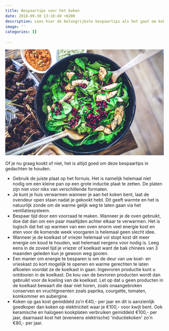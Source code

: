 ```yaml
---
title: Bespaartips voor het koken
date: 2018-09-30 13:10:49 +0200
description: Lees hier de belangrijkste bespaartips als het gaat om koken
image: ''
categories: []

---
```

![](/uploads/buffet-chicken-cooking-5938.jpg)

Of je nu graag kookt of niet, het is altijd goed om deze bespaartips in gedachten te houden.

* Gebruik de juiste plaat op het fornuis. Het is namelijk helemaal niet nodig om een kleine pan op een grote inductie plaat te zetten. De platen zijn niet voor niks van verschillende formaten.
* Je kunt je huis verwarmen wanneer je aan het koken bent, laat de ovendeur open staan nadat je gekookt hebt. Dit geeft warmte en het is natuurlijk zonde om de warme gelijk weg te laten gaan via het ventilatiesysteem.
* Bespaar tijd door een voorraad te maken. Wanneer je de oven gebruikt, doe dat dan om een paar maaltijden achter elkaar te verwarmen. Het is logisch dat het op warmen van een oven enorm veel energie kost en eten voor de komende week voorgaren is helemaal geen slecht idee.
* Wanneer je de koelkast of vriezer helemaal vol stopt kost dit meer energie om koud te houden, wat helemaal nergens voor nodig is. Leeg eens in de zoveel tijd je vriezer of koelkast want de bak chinees van 3 maanden geleden kun je gewoon weg gooien.
* Een manier om energie te besparen is om de deur van uw koel- en vrieskast zo kort mogelijk te openen en warme gerechten te laten afkoelen voordat ze de koelkast in gaan. Ingevroren productie kunt u ontdooien in de koelkast. De kou van de bevroren producten wordt dan gebruikt voor de koeling van de koelkast. Let op dat u geen producten in de koelkast bewaart die daar niet horen, zoals onaangebroken conserven en vruchtgroenten zoals paprika, courgette, tomaten, komkommer en aubergine.
* Koken op gas kost gemiddeld zo’n €40,- per jaar en dit is aanzienlijk goedkoper dan koken op elektriciteit waar je €100,- voor kwijt bent. Ook keramische en halogeen kookplaten verbruiken gemiddeld €100,- per jaar, daarnaast kost het (eveneens elektrische) 'inductiekoken' zo'n €80,- per jaar.